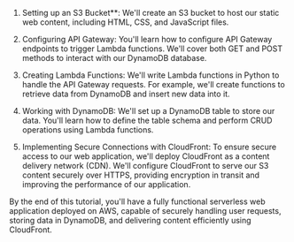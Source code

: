 1. Setting up an S3 Bucket**: We'll create an S3 bucket to host our static web content, including HTML, CSS, and JavaScript files.

2. Configuring API Gateway: You'll learn how to configure API Gateway endpoints to trigger Lambda functions. We'll cover both GET and POST methods to interact with our DynamoDB database.

3. Creating Lambda Functions: We'll write Lambda functions in Python to handle the API Gateway requests. For example, we'll create functions to retrieve data from DynamoDB and insert new data into it.

4. Working with DynamoDB: We'll set up a DynamoDB table to store our data. You'll learn how to define the table schema and perform CRUD operations using Lambda functions.

5. Implementing Secure Connections with CloudFront: To ensure secure access to our web application, we'll deploy CloudFront as a content delivery network (CDN). We'll configure CloudFront to serve our S3 content securely over HTTPS, providing encryption in transit and improving the performance of our application.

By the end of this tutorial, you'll have a fully functional serverless web application deployed on AWS, capable of securely handling user requests, storing data in DynamoDB, and delivering content efficiently using CloudFront.
